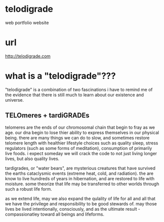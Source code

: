 # telodigrade
web portfolio website

# url
http://telodigrade.com

# what is a "telodigrade"???

"telodigrade" is a combination of two fascinations i have to remind me of the evidence that there is still much to learn about our existence and universe.

## TELOmeres + tardiGRADEs

telomeres are the ends of our chromosomal chain that begin to fray as we age.  our dna begin to lose thier ability to express themselves in our physical being.  there are many things we can do to slow, and sometimes restore telomere length with healthier lifestyle choices such as quality sleep, stress regulators (such as some forms of meditation), consumption of primarily live foods.  i expect someday we will crack the code to not just living longer lives, but also quality lives.

tardigrades, or "water bears", are mysterious creatures that have survived the earths cataclysmic events (extreme heat, cold, and radiation).  the are know to live hundreds of years in hibernation, and are restored to life with moisture.  some theorize that life may be transferred to other worlds through such a robust life form.

as we extend life, may we also expand the qulality of life for all and all that we have the privilege and responsibility to be good stewards of.  may those lives be lived intentionally, consciously, and as the ultimate result - compassionatley toward all beings and lifeforms.
